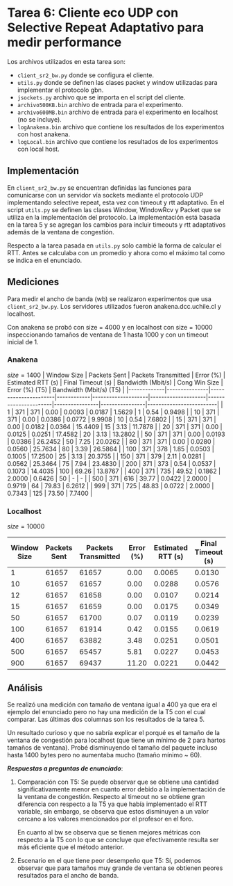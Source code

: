 # Tarea 6: Cliente eco UDP con Selective Repeat Adaptativo para medir performance
Los archivos utilizados en esta tarea son:
- `client_sr2_bw.py` donde se configura el cliente.
- `utils.py` donde se definen las clases packet y window utilizadas para implementar el protocolo gbn.
- `jsockets.py` archivo que se importa en el script del cliente.
- `archivo500KB.bin` archivo de entrada para el experimento. 
- `archivo600MB.bin` archivo de entrada para el experimento en localhost (no se incluye). 
- `logAnakena.bin` archivo que contiene los resultados de los experimentos con host anakena.
- `logLocal.bin` archivo que contiene los resultados de los experimentos con local host.

## Implementación 
En `client_sr2_bw.py` se encuentran definidas las funciones para comunicarse con un servidor vía sockets mediante el protocolo UDP implementando selective repeat, esta vez con timeout y rtt adaptativo. En el script `utils.py` se definen las clases Window, WindowRcv y Packet que se utiliza en la implementación del protocolo. La implementación está basada en la tarea 5 y se agregan los cambios para incluir timeouts y rtt adaptativos además de la ventana de congestión.

Respecto a la tarea pasada en `utils.py` solo cambié la forma de calcular el RTT. Antes se calculaba con un promedio y ahora como el máximo tal como se indica en el enunciado.
## Mediciones
Para medir el ancho de banda (wb) se realizaron experimentos que usa `client_sr2_bw.py`. Los servidores utilizados fueron anakena.dcc.uchile.cl y localhost.

Con anakena se probó con size = 4000 y en localhost con size = 10000 inspeccionando tamaños de ventana de 1 hasta 1000 y con un timeout inicial de 1.

### Anakena 
$size=1400$
| Window Size | Packets Sent  | Packets Transmitted  | Error (%)  | Estimated RTT (s)  | Final Timeout (s)  | Bandwidth (Mbit/s)   | Cong Win Size  | Error (%) (T5) | Bandwidth (Mbit/s) (T5) |
|-------------|---------------|----------------------|------------|--------------------|--------------------|----------------------|----------------|----------------|-------------------------|
| 1           | 371           | 371                  | 0.00       | 0.0093             | 0.0187             | 1.5629               | 1              | 0.54  | 0.9498  |
| 10          | 371           | 371                  | 0.00       | 0.0386             | 0.0772             | 9.9908               | 10             | 0.54  | 7.6802  |
| 15          | 371           | 371                  | 0.00       | 0.0182             | 0.0364             | 15.4409              | 15             | 3.13  | 11.7878 |
| 20          | 371           | 371                  | 0.00       | 0.0125             | 0.0251             | 17.4582              | 20             | 3.13  | 13.2802 |
| 50          | 371           | 371                  | 0.00       | 0.0193             | 0.0386             | 26.2452              | 50             | 7.25  | 20.0262 |
| 80          | 371           | 371                  | 0.00       | 0.0280             | 0.0560             | 25.7634              | 80             | 3.39  | 26.5864 |
| 100         | 371           | 378                  | 1.85       | 0.0503             | 0.1005             | 17.2500              | 25             | 3.13  | 20.3755 |
| 150         | 371           | 379                  | 2.11       | 0.0281             | 0.0562             | 25.3464              | 75             | 7.94  | 23.4830 |
| 200         | 371           | 373                  | 0.54       | 0.0537             | 0.1073             | 14.4035              | 100            | 69.26 | 13.8767 |
| 400         | 371           | 735                  | 49.52      | 0.1862             | 2.0000             | 0.6426               | 50             | -     | - |
| 500         | 371           | 616                  | 39.77      | 0.0422             | 2.0000             | 0.9719               | 64             | 79.83 | 6.2612  |
| 999         | 371           | 725                  | 48.83      | 0.0722             | 2.0000             | 0.7343               | 125            | 73.50 | 7.7400  |

### Localhost 
$size=10000$

| Window Size | Packets Sent  | Packets Transmitted  | Error (%)  | Estimated RTT (s)  | Final Timeout (s)  | Bandwidth (Mbit/s)  | Cong Win Size   | Error (%) (T5) | Bandwidth (Mbit/s) (T5) |
|-------------|---------------|----------------------|------------|--------------------|--------------------|----------------------|----------------|----------------|-------------------------|
| 1           | 61657         | 61657                | 0.00       | 0.0065             | 0.0130             | 56.4962              | 1              | 0.72  | 59.7689 |
| 10          | 61657         | 61657                | 0.00       | 0.0288             | 0.0576             | 97.8808              | 10             | 1.35  | 76.0233 |
| 12          | 61657         | 61658                | 0.00       | 0.0107             | 0.0214             | 102.5996             | 6              | 1.99  | 80.2692 |
| 15          | 61657         | 61659                | 0.00       | 0.0175             | 0.0349             | 106.1491             | 8              | 11.64 | 61.9701 |
| 50          | 61657         | 61700                | 0.07       | 0.0119             | 0.0239             | 95.5081              | 7              | 58.78 | 55.4550 |
| 100         | 61657         | 61914                | 0.42       | 0.0155             | 0.0619             | 90.3573              | 2              | 75.50 | 41.9475 |
| 400         | 61657         | 63882                | 3.48       | 0.0251             | 0.0501             | 59.9864              | 2              | - | -|
| 500         | 61657         | 65457                | 5.81       | 0.0227             | 0.0453             | 53.9486              | 2              | 99.31 | 24.8437 |
| 900         | 61657         | 69437                | 11.20      | 0.0221             | 0.0442             | 45.0333              | 2              | 90.99 | 55.6034 |


## Análisis
Se realizó una medición con tamaño de ventana igual a 400 ya que era el ejemplo del enunciado pero no hay una medición de la T5 con el cual comparar. Las últimas dos columnas son los resultados de la tarea 5.

Un resultado curioso y que no sabría explicar el porqué es el tamaño de la ventana de congestión para localhost (que tiene un mínimo de 2 para hartos tamaños de ventana). Probé disminuyendo el tamaño del paquete incluso hasta 1400 bytes pero no aumentaba mucho (tamaño mínimo ~ 60).

***Respuestas a preguntas de enunciado***:
1. Comparación con T5: 
Se puede observar que se obtiene una cantidad significativamente menor en cuanto error debido a la implementación de la ventana de congestión. Respecto al timeout no se obtiene gran diferencia con respecto a la T5 ya que había implementado el RTT variable, sin embargo, se observa que estos disminuyen a un valor cercano a los valores mencionados por el profesor en el foro.

    En cuanto al bw se observa que se tienen mejores métricas con respecto a la T5 con lo que se concluye que efectivamente resulta ser más eficiente que el método anterior.
2. Escenario en el que tiene peor desempeño que T5: Sí, podemos observar que para tamaños muy grande de ventana se obtienen peores resultados para el ancho de banda.
